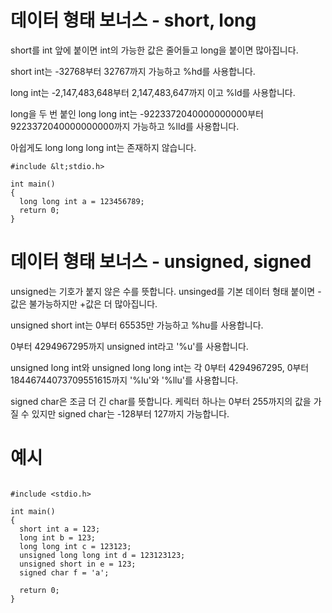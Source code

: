 # 데이터 형태 보너스 - short, long

short를 int 앞에 붙이면 int의 가능한 값은 줄어들고 long을 붙이면 많아집니다.

short int는 -32768부터 32767까지 가능하고 %hd를 사용합니다.

long int는 -2,147,483,648부터 2,147,483,647까지 이고 %ld를 사용합니다.

long을 두 번 붙인 long long int는 -9223372040000000000부터 9223372040000000000까지 가능하고 %lld를 사용합니다.

아쉽게도 long long long int는 존재하지 않습니다.

```
#include &lt;stdio.h>

int main()
{
  long long int a = 123456789;
  return 0;
}
```

# 데이터 형태 보너스 - unsigned, signed

unsigned는 기호가 붙지 않은 수를 뜻합니다. unsinged를 기본 데이터 형태 붙이면 -값은 불가능하지만 +값은 더 많아집니다.

unsigned short int는 0부터 65535만 가능하고 %hu를 사용합니다.

0부터 4294967295까지 unsigned int라고 '%u'를 사용합니다.

unsigned long int와 unsigned long long int는 각 0부터 4294967295, 0부터 18446744073709551615까지 '%lu'와 '%llu'를 사용합니다.

signed char은 조금 더 긴 char를 뜻합니다. 케릭터 하나는 0부터 255까지의 값을 가질 수 있지만 signed char는 -128부터 127까지 가능합니다.

# 예시

<pre>
<code>
#include &lt;stdio.h>

int main()
{
  short int a = 123;
  long int b = 123;
  long long int c = 123123;
  unsigned long long int d = 123123123;
  unsigned short in e = 123;
  signed char f = 'a';

  return 0;
}
</code>
</pre>
